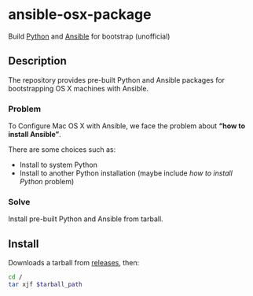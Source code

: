 # ansible-osx-package

Build [Python][python] and [Ansible][ansible] for bootstrap (unofficial)

## Description

The repository provides pre-built Python and Ansible packages for bootstrapping OS X machines with Ansible.

### Problem

To Configure Mac OS X with Ansible, we face the problem about **“how to install Ansible”**.

There are some choices such as:

* Install to system Python
* Install to another Python installation (maybe include *how to install Python* problem)

### Solve

Install pre-built Python and Ansible from tarball.

## Install

Downloads a tarball from [releases][releases], then:

```sh
cd /
tar xjf $tarball_path
```

[releases]: https://github.com/aereal/ansible-osx-package/releases
[ansible]: http://www.ansible.com/home
[python]: https://www.python.org/
